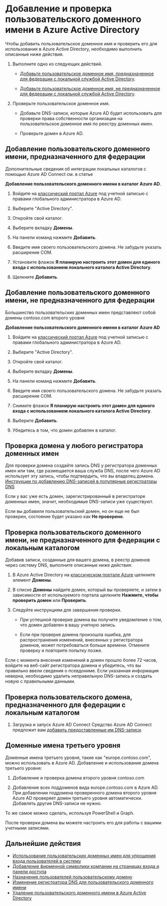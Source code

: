 <properties
	pageTitle="Добавление и проверка пользовательского доменного имени в Azure Active Directory | Microsoft Azure"
	description="Инструкции по добавлению существующих доменов в Azure Active Directory в начале работы с Azure AD. Настройка пользовательского домена на синхронизацию данных учетных записей пользователей с локальной инфраструктурой удостоверений."
	services="active-directory"
	documentationCenter=""
	authors="jeffsta"
	manager="stevenpo"
	editor=""/>

<tags
	ms.service="active-directory"
	ms.workload="identity"
	ms.tgt_pltfrm="na"
	ms.devlang="na"
	ms.topic="article"
	ms.date="02/05/2016"
	ms.author="curtand;jeffsta"/>

# Добавление и проверка пользовательского доменного имени в Azure Active Directory

Чтобы добавить пользовательское доменное имя и проверить его для использования в Azure Active Directory, необходимо выполнить описанные ниже действия.

1.  Выполните одно из следующих действий.

    -   [Добавьте пользовательское доменное имя, предназначенное для федерации с локальной службой Active Directory](#add-a-custom-domain-name-that-will-be-federated).

    -   [Добавьте пользовательское доменное имя, не предназначенное для федерации с локальной службой Active Directory](#add-a-custom-domain-name-that-will-not-be-federated).

2.  Проверьте пользовательское доменное имя.

    -   Добавьте DNS-записи, которые Azure AD будет использовать для проверки права собственности организации на пользовательское доменное имя по реестру доменных имен.

    -   Проверьте домен в Azure AD.

## Добавление пользовательского доменного имени, предназначенного для федерации

Дополнительные сведения об интеграции локальных каталогов с помощью Azure AD Connect см. в статье

**Добавление пользовательского доменного имени в каталог Azure AD**.

1.  Войдите на [классический портал Azure](https://manage.windowsazure.com/) под учетной записью с правами глобального администратора в Azure AD.

2.  Выберите "Active Directory".

3.  Откройте свой каталог.

4.  Выберите вкладку **Домены**.

5.  На панели команд нажмите **Добавить**.

6.  Введите имя своего пользовательского домена. Не забудьте указать расширение СОМ.

7.  Установите флажок **Я планирую настроить этот домен для единого входа с использованием локального каталога Active Directory**.

8.  Щелкните **Добавить**.

## Добавление пользовательского доменного имени, не предназначенного для федерации

Большинство пользовательских доменных имен представляют собой домены contoso.com второго уровня

**Добавление пользовательского доменного имени в каталог Azure AD**

1.  Войдите на [классический портал Azure](https://manage.windowsazure.com/) под учетной записью с правами глобального администратора в Azure AD.

2.  Выберите "Active Directory".

3.  Откройте свой каталог.

4.  Выберите вкладку **Домены**.

5.  На панели команд нажмите **Добавить**.

6.  Введите имя своего пользовательского домена. Не забудьте указать расширение СОМ.

7.  Снимите флажок **Я планирую настроить этот домен для единого входа с использованием локального каталога Active Directory**.

8.  Выберите **Добавить**.

9.  Убедитесь в том, что домен добавлен в каталог.

## Проверка домена у любого регистратора доменных имен

Для проверки домена создайте запись DNS у регистратора доменных имен или там, где размещается ваша служба DNS, после чего Azure AD использует эту запись, чтобы подтвердить, что вы владелец домена. [Инструкции по добавлению DNS-записей в популярные регистраторы DNS](https://support.office.com/article/Create-DNS-records-for-Office-365-when-you-manage-your-DNS-records-b0f3fdca-8a80-4e8e-9ef3-61e8a2a9ab23/)

Если у вас уже есть домен, зарегистрированный в регистраторе доменных имен, значит, необходимые DNS-записи уже существуют.

Если вы добавили пользовательский домен, но он еще не был проверен, состояние будет указано как **Не проверено**.

## Проверка пользовательского доменного имени, не предназначенного для федерации с локальным каталогом
Добавив записи, созданные для вашего домена, в реестр доменов через систему DNS, выполните описанные ниже действия:

1.  В Azure Active Directory на [классическом портале Azure](https://manage.windowsazure.com/) щелкните элемент **Домены**.

2.  В списке **Домены** найдите домен, который вы проверяете, и затем в зависимости от используемого портала щелкните **Нажмите, чтобы проверить домен** или **Проверить**.

3.  Следуйте инструкциям для завершения проверки.

    -   При успешной проверке домена вы получите уведомление о том, что домен добавлен в вашу учетную запись.

    -   Если при проверке домена произошла ошибка, для распространения изменений, внесенных у регистратора доменов, может потребоваться больше времени. Отмените проверку и повторите попытку позже.

Если с момента внесения изменений в домен прошло более 72 часов, войдите на веб-сайт регистратора домена и убедитесь, что вы правильно ввели сведения о псевдониме. Если указанная информация неверна, необходимо удалить неправильную DNS-запись и создать новую с правильными данными.

## Проверка пользовательского домена, предназначенного для федерации с локальным каталогом

1.  Загрузка и запуск Azure AD Connect Средство Azure AD Connect предложит вам [добавить предоставленные им DNS-записи](active-directory-aadconnect-get-started-custom.md#select-the-azure-ad-domain-that-you-wish-to-federate).

## Доменные имена третьего уровня

Доменные имена третьего уровня, такие как "europe.contoso.com", можно использовать в Azure AD. Добавление и использование домена третьего уровня:

1.  Добавление и проверка домена второго уровня contoso.com

2.  Добавление всех поддоменов вида europe.contoso.com в Azure AD. При добавлении поддомена проверенного домена второго уровня Azure AD проверяет домен третьего уровня автоматически. Добавлять другие DNS-записи не нужно.

То же самое можно сделать, используя PowerShell и Graph.

После проверки домена вы можете настроить его для работы с вашими учетными записями.

## Дальнейшие действия

- [Использование пользовательских доменных имен для упрощения входа пользователей в систему](active-directory-add-domain.md)
- [Добавление фирменной символики компании на страницах входа и панели доступа](active-directory-add-company-branding.md)
- [Назначение пользователей пользовательскому домену](active-directory-add-domain-add-users.md)
- [Изменение регистратора DNS для пользовательского доменного имени](active-directory-add-domain-change-registrar.md)
- [Удаление пользовательского доменного имени в Azure Active Directory](active-directory-add-domain-delete-domain.md)

<!---HONumber=AcomDC_0211_2016-->